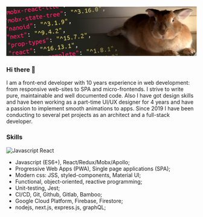 ![Cover of my profile](https://github.com/Carduelis/Carduelis/blob/master/profile_cover.jpg)

### Hi there 👋

I am a front-end developer with 10 years experience in web development: from responsive web-sites to SPA and micro-frontends.
I strive to write pure, maintainable and well documented code. 
Also I have got design skills and have been working as a part-time UI/UX designer for 4 years and have a passion to implement smooth animations to apps.
Since 2019 I have been conducting to several pet projects as an architect and a full-stack developer.

### Skills

![Javascript React](https://img.shields.io/badge/Javascript-React-blue)

- Javascript (ES6+), React/Redux/Mobx/Apollo;
- Progressive Web Apps (PWA), Single page applications (SPA);
- Modern css: JSS, styled-components, Material UI;
- Functional, object-oriented, reactive programming;
- Unit-testing, Jest;
- CI/CD, Git, Github, Gitlab, Bamboo;
- Google Cloud Platform, Firebase, Firestore;
- nodejs, next.js, express.js, graphQL;


<!--
**Carduelis/Carduelis** is a ✨ _special_ ✨ repository because its `README.md` (this file) appears on your GitHub profile.

Here are some ideas to get you started:

- 🔭 I’m currently working on ...
- 🌱 I’m currently learning ...
- 👯 I’m looking to collaborate on ...
- 🤔 I’m looking for help with ...
- 💬 Ask me about ...
- 📫 How to reach me: ...
- 😄 Pronouns: ...
- ⚡ Fun fact: ...
-->
